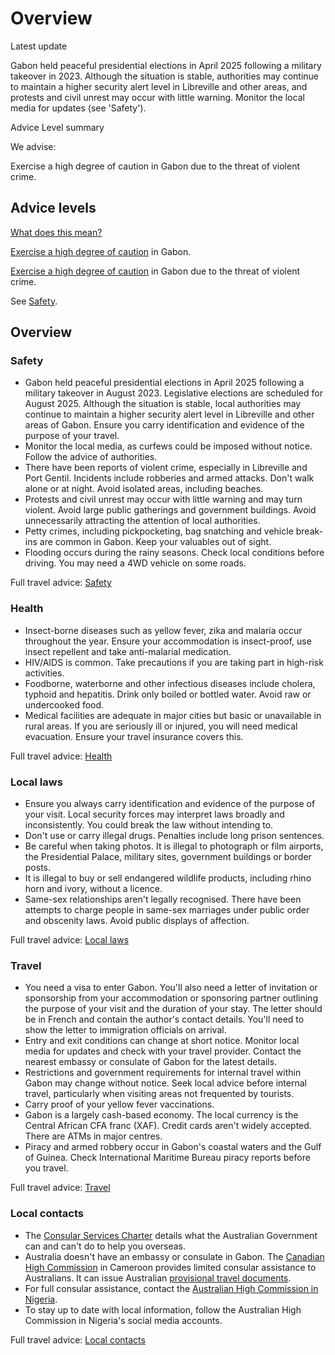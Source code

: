 # Overview

Latest update

Gabon held peaceful presidential elections in April 2025 following a military takeover in 2023. Although the situation is stable, authorities may continue to maintain a higher security alert level in Libreville and other areas, and protests and civil unrest may occur with little warning. Monitor the local media for updates (see 'Safety').

Advice Level summary

We advise:

Exercise a high degree of caution in Gabon due to the threat of violent crime.

## Advice levels

[What does this mean?](/before-you-go/travel-advice-explained/)

[Exercise a high degree of caution](https://www.smartraveller.gov.au/consular-services/travel-advice-explained#level2) in Gabon.

[Exercise a high degree of caution](https://www.smartraveller.gov.au/consular-services/travel-advice-explained#level2) in Gabon due to the threat of violent crime.

See [Safety](#safety).

## Overview

### Safety

* Gabon held peaceful presidential elections in April 2025 following a military takeover in August 2023. Legislative elections are scheduled for August 2025. Although the situation is stable, local authorities may continue to maintain a higher security alert level in Libreville and other areas of Gabon. Ensure you carry identification and evidence of the purpose of your travel.
* Monitor the local media, as curfews could be imposed without notice. Follow the advice of authorities.
* There have been reports of violent crime, especially in Libreville and Port Gentil. Incidents include robberies and armed attacks. Don't walk alone or at night. Avoid isolated areas, including beaches.
* Protests and civil unrest may occur with little warning and may turn violent. Avoid large public gatherings and government buildings. Avoid unnecessarily attracting the attention of local authorities.
* Petty crimes, including pickpocketing, bag snatching and vehicle break-ins are common in Gabon. Keep your valuables out of sight.
* Flooding occurs during the rainy seasons. Check local conditions before driving. You may need a 4WD vehicle on some roads.

Full travel advice: [Safety](#safety)

### Health

* Insect-borne diseases such as yellow fever, zika and malaria occur throughout the year. Ensure your accommodation is insect-proof, use insect repellent and take anti-malarial medication.
* HIV/AIDS is common. Take precautions if you are taking part in high-risk activities.
* Foodborne, waterborne and other infectious diseases include cholera, typhoid and hepatitis. Drink only boiled or bottled water. Avoid raw or undercooked food.
* Medical facilities are adequate in major cities but basic or unavailable in rural areas. If you are seriously ill or injured, you will need medical evacuation. Ensure your travel insurance covers this.

Full travel advice: [Health](#health)

### Local laws

* Ensure you always carry identification and evidence of the purpose of your visit. Local security forces may interpret laws broadly and inconsistently. You could break the law without intending to.
* Don't use or carry illegal drugs. Penalties include long prison sentences.
* Be careful when taking photos. It is illegal to photograph or film airports, the Presidential Palace, military sites, government buildings or border posts.
* It is illegal to buy or sell endangered wildlife products, including rhino horn and ivory, without a licence.
* Same-sex relationships aren't legally recognised. There have been attempts to charge people in same-sex marriages under public order and obscenity laws. Avoid public displays of affection.

Full travel advice: [Local laws](#local-laws)

### Travel

* You need a visa to enter Gabon. You'll also need a letter of invitation or sponsorship from your accommodation or sponsoring partner outlining the purpose of your visit and the duration of your stay. The letter should be in French and contain the author's contact details. You'll need to show the letter to immigration officials on arrival.
* Entry and exit conditions can change at short notice. Monitor local media for updates and check with your travel provider. Contact the nearest embassy or consulate of Gabon for the latest details.
* Restrictions and government requirements for internal travel within Gabon may change without notice. Seek local advice before internal travel, particularly when visiting areas not frequented by tourists.
* Carry proof of your yellow fever vaccinations.
* Gabon is a largely cash-based economy. The local currency is the Central African CFA franc (XAF). Credit cards aren't widely accepted. There are ATMs in major centres.
* Piracy and armed robbery occur in Gabon's coastal waters and the Gulf of Guinea. Check International Maritime Bureau piracy reports before you travel.

Full travel advice: [Travel](#travel)

### Local contacts

* The [Consular Services Charter](/node/46) details what the Australian Government can and can't do to help you overseas.
* Australia doesn't have an embassy or consulate in Gabon. The [Canadian High Commission](https://www.international.gc.ca/country-pays/cameroon-cameroun/yaounde.aspx?lang=eng) in Cameroon provides limited consular assistance to Australians. It can issue Australian [provisional travel documents](https://www.passports.gov.au/getting-passport-how-it-works/special-travel-documents).
* For full consular assistance, contact the [Australian High Commission in Nigeria](https://nigeria.highcommission.gov.au/aaja/contact-us.html).
* To stay up to date with local information, follow the Australian High Commission in Nigeria's social media accounts.

Full travel advice: [Local contacts](#local-contacts)